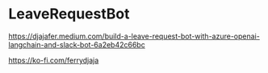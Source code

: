 # LeaveRequestBot
https://djajafer.medium.com/build-a-leave-request-bot-with-azure-openai-langchain-and-slack-bot-6a2eb42c66bc

https://ko-fi.com/ferrydjaja
